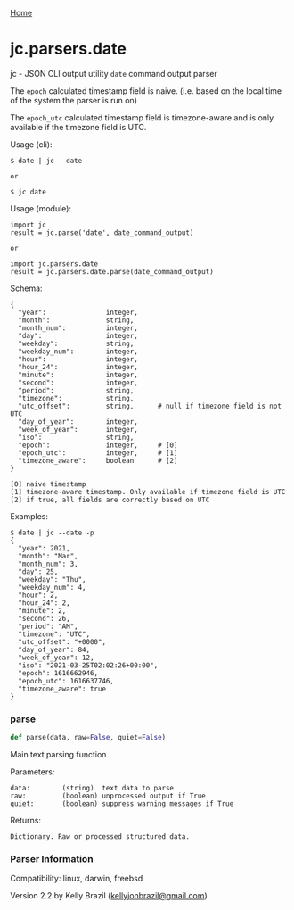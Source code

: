 [Home](https://kellyjonbrazil.github.io/jc/)
<a id="jc.parsers.date"></a>

# jc.parsers.date

jc - JSON CLI output utility `date` command output parser

The `epoch` calculated timestamp field is naive. (i.e. based on the local
time of the system the parser is run on)

The `epoch_utc` calculated timestamp field is timezone-aware and is only
available if the timezone field is UTC.

Usage (cli):

    $ date | jc --date

    or

    $ jc date

Usage (module):

    import jc
    result = jc.parse('date', date_command_output)

    or

    import jc.parsers.date
    result = jc.parsers.date.parse(date_command_output)

Schema:

    {
      "year":               integer,
      "month":              string,
      "month_num":          integer,
      "day":                integer,
      "weekday":            string,
      "weekday_num":        integer,
      "hour":               integer,
      "hour_24":            integer,
      "minute":             integer,
      "second":             integer,
      "period":             string,
      "timezone":           string,
      "utc_offset":         string,      # null if timezone field is not UTC
      "day_of_year":        integer,
      "week_of_year":       integer,
      "iso":                string,
      "epoch":              integer,     # [0]
      "epoch_utc":          integer,     # [1]
      "timezone_aware":     boolean      # [2]
    }

    [0] naive timestamp
    [1] timezone-aware timestamp. Only available if timezone field is UTC
    [2] if true, all fields are correctly based on UTC

Examples:

    $ date | jc --date -p
    {
      "year": 2021,
      "month": "Mar",
      "month_num": 3,
      "day": 25,
      "weekday": "Thu",
      "weekday_num": 4,
      "hour": 2,
      "hour_24": 2,
      "minute": 2,
      "second": 26,
      "period": "AM",
      "timezone": "UTC",
      "utc_offset": "+0000",
      "day_of_year": 84,
      "week_of_year": 12,
      "iso": "2021-03-25T02:02:26+00:00",
      "epoch": 1616662946,
      "epoch_utc": 1616637746,
      "timezone_aware": true
    }

<a id="jc.parsers.date.parse"></a>

### parse

```python
def parse(data, raw=False, quiet=False)
```

Main text parsing function

Parameters:

    data:        (string)  text data to parse
    raw:         (boolean) unprocessed output if True
    quiet:       (boolean) suppress warning messages if True

Returns:

    Dictionary. Raw or processed structured data.

### Parser Information
Compatibility:  linux, darwin, freebsd

Version 2.2 by Kelly Brazil (kellyjonbrazil@gmail.com)
